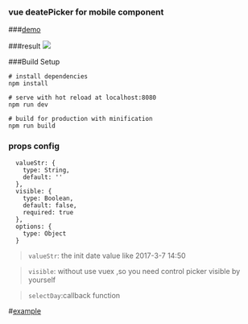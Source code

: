 ### vue deatePicker for mobile component

###[demo](http://k186studio.com/demos/vue/mobilePicker/)

###result
![](http://omhgkqaq2.bkt.clouddn.com/mobilepicker1.gif)


###Build Setup
```$xslt
# install dependencies
npm install

# serve with hot reload at localhost:8080
npm run dev

# build for production with minification
npm run build
```
### props config
```$xslt
  valueStr: {
    type: String,
    default: ''
  },
  visible: {
    type: Boolean,
    default: false,
    required: true
  },
  options: {
    type: Object
  }
```

>`valueStr`: the init date value like 2017-3-7 14:50

>`visible`: without use vuex ,so you need control picker visible by yourself

>`selectDay`:callback function

#[example]()
